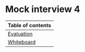 # Mock interview 4

|Table of contents|
|-----------------|
|[Evaluation](https://docs.google.com/spreadsheets/d/1iV4ZFHmsBF3zqqyCADksNynqi4X9ZizEh2jdDtFWbyU/edit#gid=788958156)
|[Whiteboard](./Whiteboard.jpg)
